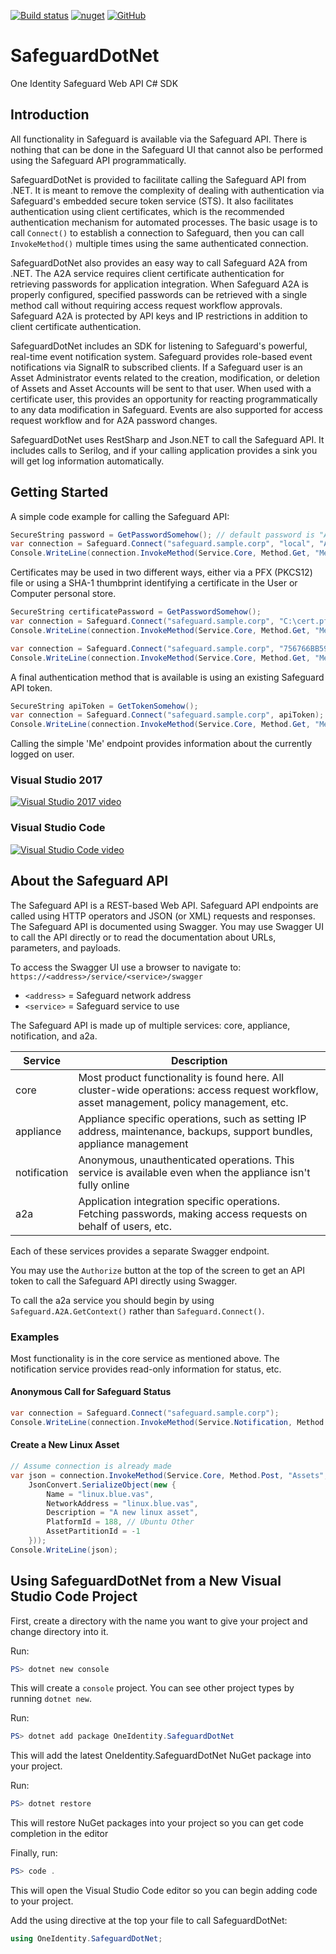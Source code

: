 [![Build status](https://ci.appveyor.com/api/projects/status/wgd68b7qrwhc7oc3?svg=true)](https://ci.appveyor.com/project/petrsnd/safeguarddotnet)
[![nuget](https://img.shields.io/nuget/v/OneIdentity.SafeguardDotNet.svg)](https://www.nuget.org/packages/OneIdentity.SafeguardDotNet/)
[![GitHub](https://img.shields.io/github/license/OneIdentity/SafeguardDotNet.svg)](https://github.com/OneIdentity/SafeguardDotNet/blob/master/LICENSE)

# SafeguardDotNet

One Identity Safeguard Web API C# SDK

## Introduction

All functionality in Safeguard is available via the Safeguard API. There is
nothing that can be done in the Safeguard UI that cannot also be performed
using the Safeguard API programmatically.

SafeguardDotNet is provided to facilitate calling the Safeguard API from .NET.
It is meant to remove the complexity of dealing with authentication via
Safeguard's embedded secure token service (STS). It also facilitates
authentication using client certificates, which is the recommended
authentication mechanism for automated processes. The basic usage is to call
`Connect()` to establish a connection to Safeguard, then you can call
`InvokeMethod()` multiple times using the same authenticated connection.

SafeguardDotNet also provides an easy way to call Safeguard A2A from .NET. The
A2A service requires client certificate authentication for retrieving passwords
for application integration. When Safeguard A2A is properly configured,
specified passwords can be retrieved with a single method call without
requiring access request workflow approvals. Safeguard A2A is protected by
API keys and IP restrictions in addition to client certificate authentication.

SafeguardDotNet includes an SDK for listening to Safeguard's powerful, real-time
event notification system. Safeguard provides role-based event notifications
via SignalR to subscribed clients. If a Safeguard user is an Asset Administrator
events related to the creation, modification, or deletion of Assets and Asset
Accounts will be sent to that user. When used with a certificate user, this
provides an opportunity for reacting programmatically to any data modification
in Safeguard. Events are also supported for access request workflow and for
A2A password changes.

SafeguardDotNet uses RestSharp and Json.NET to call the Safeguard API. It
includes calls to Serilog, and if your calling application provides a sink you
will get log information automatically.

## Getting Started

A simple code example for calling the Safeguard API:

```C#
SecureString password = GetPasswordSomehow(); // default password is "Admin123"
var connection = Safeguard.Connect("safeguard.sample.corp", "local", "Admin", password);
Console.WriteLine(connection.InvokeMethod(Service.Core, Method.Get, "Me"));
```

Certificates may be used in two different ways, either via a PFX (PKCS12) file
or using a SHA-1 thumbprint identifying a certificate in the User or Computer
personal store.

```C#
SecureString certificatePassword = GetPasswordSomehow();
var connection = Safeguard.Connect("safeguard.sample.corp", "C:\cert.pfx", certificatePassword);
Console.WriteLine(connection.InvokeMethod(Service.Core, Method.Get, "Me"));
```

```C#
var connection = Safeguard.Connect("safeguard.sample.corp", "756766BB590D7FA9CA9E1971A4AE41BB9CEC82F1");
Console.WriteLine(connection.InvokeMethod(Service.Core, Method.Get, "Me"));
```

A final authentication method that is available is using an existing Safeguard API token.

```C#
SecureString apiToken = GetTokenSomehow();
var connection = Safeguard.Connect("safeguard.sample.corp", apiToken);
Console.WriteLine(connection.InvokeMethod(Service.Core, Method.Get, "Me"));
```

Calling the simple 'Me' endpoint provides information about the currently logged
on user.

### Visual Studio 2017

[![Visual Studio 2017 video](https://img.youtube.com/vi/kK90UyOeZac/0.jpg)](https://www.youtube.com/watch?v=kK90UyOeZac)

### Visual Studio Code

[![Visual Studio Code video](https://img.youtube.com/vi/gV7iHUun9kA/0.jpg)](https://www.youtube.com/watch?v=gV7iHUun9kA)

## About the Safeguard API

The Safeguard API is a REST-based Web API. Safeguard API endpoints are called
using HTTP operators and JSON (or XML) requests and responses. The Safeguard API
is documented using Swagger. You may use Swagger UI to call the API directly or
to read the documentation about URLs, parameters, and payloads.

To access the Swagger UI use a browser to navigate to:
`https://<address>/service/<service>/swagger`

- `<address>` = Safeguard network address
- `<service>` = Safeguard service to use

The Safeguard API is made up of multiple services: core, appliance, notification,
and a2a.

|Service|Description|
|-|-|
|core|Most product functionality is found here. All cluster-wide operations: access request workflow, asset management, policy management, etc.|
|appliance|Appliance specific operations, such as setting IP address, maintenance, backups, support bundles, appliance management|
|notification|Anonymous, unauthenticated operations. This service is available even when the appliance isn't fully online|
|a2a|Application integration specific operations. Fetching passwords, making access requests on behalf of users, etc.|

Each of these services provides a separate Swagger endpoint.

You may use the `Authorize` button at the top of the screen to get an API token
to call the Safeguard API directly using Swagger.

To call the a2a service you should begin by using `Safeguard.A2A.GetContext()` rather than
`Safeguard.Connect()`.

### Examples

Most functionality is in the core service as mentioned above.  The notification service
provides read-only information for status, etc.

#### Anonymous Call for Safeguard Status

```C#
var connection = Safeguard.Connect("safeguard.sample.corp");
Console.WriteLine(connection.InvokeMethod(Service.Notification, Method.Get, "Status"));
```

#### Create a New Linux Asset

```C#
// Assume connection is already made
var json = connection.InvokeMethod(Service.Core, Method.Post, "Assets", 
    JsonConvert.SerializeObject(new { 
        Name = "linux.blue.vas",
        NetworkAddress = "linux.blue.vas",
        Description = "A new linux asset",
        PlatformId = 188, // Ubuntu Other
        AssetPartitionId = -1
    }));
Console.WriteLine(json);
```

## Using SafeguardDotNet from a New Visual Studio Code Project

First, create a directory with the name you want to give your project and change directory into it.

Run:
```PowerShell
PS> dotnet new console
```

This will create a `console` project.  You can see other project types by running `dotnet new`.

Run:
```PowerShell
PS> dotnet add package OneIdentity.SafeguardDotNet
```

This will add the latest OneIdentity.SafeguardDotNet NuGet package into your project.

Run:
```PowerShell
PS> dotnet restore
```

This will restore NuGet packages into your project so you can get code completion in the editor

Finally, run:
```PowerShell
PS> code .
```

This will open the Visual Studio Code editor so you can begin adding code to your project.

Add the using directive at the top your file to call SafeguardDotNet:
```C#
using OneIdentity.SafeguardDotNet;
```
